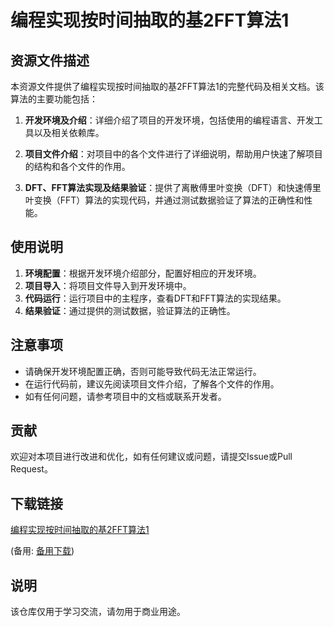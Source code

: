 # 编程实现按时间抽取的基2FFT算法1

## 资源文件描述

本资源文件提供了编程实现按时间抽取的基2FFT算法1的完整代码及相关文档。该算法的主要功能包括：

1. **开发环境及介绍**：详细介绍了项目的开发环境，包括使用的编程语言、开发工具以及相关依赖库。

2. **项目文件介绍**：对项目中的各个文件进行了详细说明，帮助用户快速了解项目的结构和各个文件的作用。

3. **DFT、FFT算法实现及结果验证**：提供了离散傅里叶变换（DFT）和快速傅里叶变换（FFT）算法的实现代码，并通过测试数据验证了算法的正确性和性能。

## 使用说明

1. **环境配置**：根据开发环境介绍部分，配置好相应的开发环境。
2. **项目导入**：将项目文件导入到开发环境中。
3. **代码运行**：运行项目中的主程序，查看DFT和FFT算法的实现结果。
4. **结果验证**：通过提供的测试数据，验证算法的正确性。

## 注意事项

- 请确保开发环境配置正确，否则可能导致代码无法正常运行。
- 在运行代码前，建议先阅读项目文件介绍，了解各个文件的作用。
- 如有任何问题，请参考项目中的文档或联系开发者。

## 贡献

欢迎对本项目进行改进和优化，如有任何建议或问题，请提交Issue或Pull Request。

## 下载链接
[编程实现按时间抽取的基2FFT算法1](https://pan.quark.cn/s/e48bd863b1ec) 

(备用: [备用下载](https://pan.baidu.com/s/1kAxC54eLvBHOLSwjqsKN1Q?pwd=1234))

## 说明

该仓库仅用于学习交流，请勿用于商业用途。
